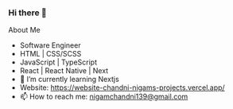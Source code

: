 ### Hi there 👋

About Me
- Software Engineer
- HTML | CSS/SCSS
- JavaScript | TypeScript
- React | React Native | Next
- 🌱 I’m currently learning Nextjs
- Website: https://website-chandni-nigams-projects.vercel.app/
- 📫 How to reach me: nigamchandni139@gmail.com
